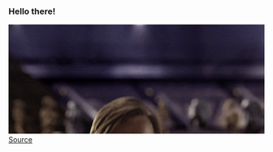 ### Hello there!

![](/hello-there.gif)  
[Source](https://gfycat.com/meagerhardtofindalbertosaurus-hello-there-star-wars-prequelmemes)
<!--
- 🔭 I’m currently working on ...
- 🌱 I’m currently learning ...
- 👯 I’m looking to collaborate on ...
- 🤔 I’m looking for help with ...
- 💬 Ask me about ...
- 📫 How to reach me: ...
- 😄 Pronouns: ...
- ⚡ Fun fact: ...
-->
